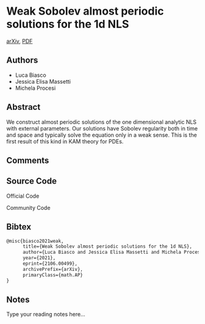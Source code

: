 
# Weak Sobolev almost periodic solutions for the 1d NLS

[arXiv](https://arxiv.org/abs/2106.0499), [PDF](https://arxiv.org/pdf/2106.0499.pdf)

## Authors

- Luca Biasco
- Jessica Elisa Massetti
- Michela Procesi

## Abstract

We construct almost periodic solutions of the one dimensional analytic NLS with external parameters. Our solutions have Sobolev regularity both in time and space and typically solve the equation only in a weak sense. This is the first result of this kind in KAM theory for PDEs.

## Comments



## Source Code

Official Code



Community Code



## Bibtex

```tex
@misc{biasco2021weak,
      title={Weak Sobolev almost periodic solutions for the 1d NLS}, 
      author={Luca Biasco and Jessica Elisa Massetti and Michela Procesi},
      year={2021},
      eprint={2106.00499},
      archivePrefix={arXiv},
      primaryClass={math.AP}
}
```

## Notes

Type your reading notes here...


